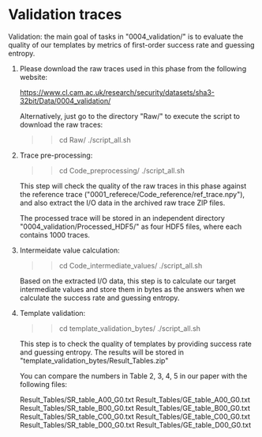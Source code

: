 # Validation traces

Validation: the main goal of tasks in "0004_validation/" is to evaluate the quality of our templates by metrics of first-order success rate and guessing entropy.

1. Please download the raw traces used in this phase from the following website:

	https://www.cl.cam.ac.uk/research/security/datasets/sha3-32bit/Data/0004_validation/

   Alternatively, just go to the directory "Raw/" to execute the script to download the raw traces:

	>> cd Raw/
	>> ./script_all.sh

2. Trace pre-processing:

	>> cd Code_preprocessing/
	>> ./script_all.sh

   This step will check the quality of the raw traces in this phase against the reference trace ("0001_referece/Code_reference/ref_trace.npy"), and also extract the I/O data in the archived raw trace ZIP files.

   The processed trace will be stored in an independent directory "0004_validation/Processed_HDF5/" as four HDF5 files, where each contains 1000 traces.

3. Intermeidate value calculation:

	>> cd Code_intermediate_values/
	>> ./script_all.sh

   Based on the extracted I/O data, this step is to calculate our target intermediate values and store them in bytes as the answers when we calculate the success rate and guessing entropy.

4. Template validation:

	>> cd template_validation_bytes/
	>> ./script_all.sh

   This step is to check the quality of templates by providing success rate and guessing entropy. The results will be stored in "template_validation_bytes/Result_Tables.zip"

   You can compare the numbers in Table 2, 3, 4, 5 in our paper with the following files:

	Result_Tables/SR_table_A00_G0.txt
	Result_Tables/GE_table_A00_G0.txt
	Result_Tables/SR_table_B00_G0.txt
	Result_Tables/GE_table_B00_G0.txt
	Result_Tables/SR_table_C00_G0.txt
	Result_Tables/GE_table_C00_G0.txt
	Result_Tables/SR_table_D00_G0.txt
	Result_Tables/GE_table_D00_G0.txt
